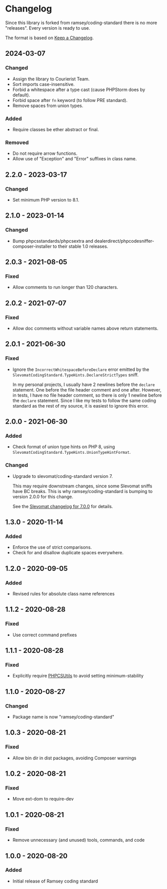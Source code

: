 # Changelog

Since this library is forked from ramsey/coding-standard there is no more "releases". Every version is ready to use.

The format is based on [Keep a Changelog](http://keepachangelog.com/en/1.0.0/).

## 2024-03-07

### Changed

* Assign the library to Courierist Team.
* Sort imports case-insensitive.
* Forbid a whitespace after a type cast (cause PHPStorm does by default).
* Forbid space after `fn` keyword (to follow PRE standard).
* Remove spaces from union types.

### Added

* Require classes be ether abstract or final.

### Removed

* Do not require arrow functions.
* Allow use of "Exception" and "Error" suffixes in class name.


## 2.2.0 - 2023-03-17

### Changed

* Set minimum PHP version to 8.1.


## 2.1.0 - 2023-01-14

### Changed

* Bump phpcsstandards/phpcsextra and dealerdirect/phpcodesniffer-composer-installer
  to their stable 1.0 releases.


## 2.0.3 - 2021-08-05

### Fixed

* Allow comments to run longer than 120 characters.


## 2.0.2 - 2021-07-07

### Fixed

* Allow doc comments without variable names above return statements.


## 2.0.1 - 2021-06-30

### Fixed

* Ignore the `IncorrectWhitespaceBeforeDeclare` error emitted by the `SlevomatCodingStandard.TypeHints.DeclareStrictTypes` sniff.

  In my personal projects, I usually have 2 newlines before the `declare` statement. One before the file header comment and one after. However, in tests, I have no file header comment, so there is only 1 newline before the `declare` statement. Since I like my tests to follow the same coding standard as the rest of my source, it is easiest to ignore this error.


## 2.0.0 - 2021-06-30

### Added

* Check format of union type hints on PHP 8, using `SlevomatCodingStandard.TypeHints.UnionTypeHintFormat`.

### Changed

* Upgrade to slevomat/coding-standard version 7.

  This may require downstream changes, since some Slevomat sniffs have BC breaks. This is why ramsey/coding-standard is bumping to version 2.0.0 for this change.

  See the [Slevomat changelog for 7.0.0](https://github.com/slevomat/coding-standard/releases/tag/7.0.0) for details.


## 1.3.0 - 2020-11-14

### Added

* Enforce the use of strict comparisons.
* Check for and disallow duplicate spaces everywhere.


## 1.2.0 - 2020-09-05

### Added

* Revised rules for absolute class name references


## 1.1.2 - 2020-08-28

### Fixed

* Use correct command prefixes


## 1.1.1 - 2020-08-28

### Fixed

* Explicitly require [PHPCSUtils](https://github.com/PHPCSStandards/PHPCSUtils)
  to avoid setting minimum-stability


## 1.1.0 - 2020-08-27

### Changed

* Package name is now "ramsey/coding-standard"


## 1.0.3 - 2020-08-21

### Fixed

* Allow bin dir in dist packages, avoiding Composer warnings


## 1.0.2 - 2020-08-21

### Fixed

* Move ext-dom to require-dev


## 1.0.1 - 2020-08-21

### Fixed

* Remove unnecessary (and unused) tools, commands, and code


## 1.0.0 - 2020-08-20

### Added

* Initial release of Ramsey coding standard

